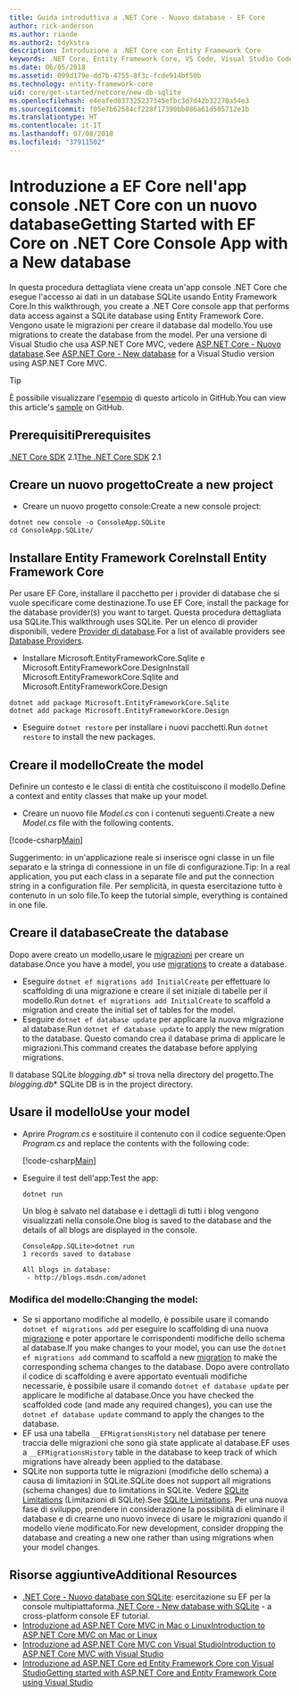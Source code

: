 ```yaml
---
title: Guida introduttiva a .NET Core - Nuovo database - EF Core
author: rick-anderson
ms.author: riande
ms.author2: tdykstra
description: Introduzione a .NET Core con Entity Framework Core
keywords: .NET Core, Entity Framework Core, VS Code, Visual Studio Code, Mac, Linux
ms.date: 06/05/2018
ms.assetid: 099d179e-dd7b-4755-8f3c-fcde914bf50b
ms.technology: entity-framework-core
uid: core/get-started/netcore/new-db-sqlite
ms.openlocfilehash: e4eafed037325237345efbc3d7d42b32270a54e3
ms.sourcegitcommit: f05e7b62584cf228f17390bb086a61d505712e1b
ms.translationtype: HT
ms.contentlocale: it-IT
ms.lasthandoff: 07/08/2018
ms.locfileid: "37911502"
---
```

# <a name="getting-started-with-ef-core-on-net-core-console-app-with-a-new-database"></a><span data-ttu-id="4e0a2-104">Introduzione a EF Core nell'app console .NET Core con un nuovo database</span><span class="sxs-lookup"><span data-stu-id="4e0a2-104">Getting Started with EF Core on .NET Core Console App with a New database</span></span>

<span data-ttu-id="4e0a2-105">In questa procedura dettagliata viene creata un'app console .NET Core che esegue l'accesso ai dati in un database SQLite usando Entity Framework Core.</span><span class="sxs-lookup"><span data-stu-id="4e0a2-105">In this walkthrough, you create a .NET Core console app that performs data access against a SQLite database using Entity Framework Core.</span></span> <span data-ttu-id="4e0a2-106">Vengono usate le migrazioni per creare il database dal modello.</span><span class="sxs-lookup"><span data-stu-id="4e0a2-106">You use migrations to create the database from the model.</span></span> <span data-ttu-id="4e0a2-107">Per una versione di Visual Studio che usa ASP.NET Core MVC, vedere [ASP.NET Core - Nuovo database](xref:core/get-started/aspnetcore/new-db).</span><span class="sxs-lookup"><span data-stu-id="4e0a2-107">See [ASP.NET Core - New database](xref:core/get-started/aspnetcore/new-db) for a Visual Studio version using ASP.NET Core MVC.</span></span>

> [!TIP]  
> <span data-ttu-id="4e0a2-108">È possibile visualizzare l'[esempio](https://github.com/aspnet/EntityFramework.Docs/tree/master/samples/core/GetStarted/NetCore/ConsoleApp.SQLite) di questo articolo in GitHub.</span><span class="sxs-lookup"><span data-stu-id="4e0a2-108">You can view this article's [sample](https://github.com/aspnet/EntityFramework.Docs/tree/master/samples/core/GetStarted/NetCore/ConsoleApp.SQLite) on GitHub.</span></span>

## <a name="prerequisites"></a><span data-ttu-id="4e0a2-109">Prerequisiti</span><span class="sxs-lookup"><span data-stu-id="4e0a2-109">Prerequisites</span></span>

<span data-ttu-id="4e0a2-110">[.NET Core SDK](https://www.microsoft.com/net/core) 2.1</span><span class="sxs-lookup"><span data-stu-id="4e0a2-110">[The .NET Core SDK](https://www.microsoft.com/net/core) 2.1</span></span>

## <a name="create-a-new-project"></a><span data-ttu-id="4e0a2-111">Creare un nuovo progetto</span><span class="sxs-lookup"><span data-stu-id="4e0a2-111">Create a new project</span></span>

* <span data-ttu-id="4e0a2-112">Creare un nuovo progetto console:</span><span class="sxs-lookup"><span data-stu-id="4e0a2-112">Create a new console project:</span></span>

``` Console
dotnet new console -o ConsoleApp.SQLite
cd ConsoleApp.SQLite/
```

## <a name="install-entity-framework-core"></a><span data-ttu-id="4e0a2-113">Installare Entity Framework Core</span><span class="sxs-lookup"><span data-stu-id="4e0a2-113">Install Entity Framework Core</span></span>

<span data-ttu-id="4e0a2-114">Per usare EF Core, installare il pacchetto per i provider di database che si vuole specificare come destinazione.</span><span class="sxs-lookup"><span data-stu-id="4e0a2-114">To use EF Core, install the package for the database provider(s) you want to target.</span></span> <span data-ttu-id="4e0a2-115">Questa procedura dettagliata usa SQLite.</span><span class="sxs-lookup"><span data-stu-id="4e0a2-115">This walkthrough uses SQLite.</span></span> <span data-ttu-id="4e0a2-116">Per un elenco di provider disponibili, vedere [Provider di database](../../providers/index.md).</span><span class="sxs-lookup"><span data-stu-id="4e0a2-116">For a list of available providers see [Database Providers](../../providers/index.md).</span></span>

* <span data-ttu-id="4e0a2-117">Installare Microsoft.EntityFrameworkCore.Sqlite e Microsoft.EntityFrameworkCore.Design</span><span class="sxs-lookup"><span data-stu-id="4e0a2-117">Install Microsoft.EntityFrameworkCore.Sqlite and Microsoft.EntityFrameworkCore.Design</span></span>

``` Console
dotnet add package Microsoft.EntityFrameworkCore.Sqlite
dotnet add package Microsoft.EntityFrameworkCore.Design
```

* <span data-ttu-id="4e0a2-118">Eseguire `dotnet restore` per installare i nuovi pacchetti.</span><span class="sxs-lookup"><span data-stu-id="4e0a2-118">Run `dotnet restore` to install the new packages.</span></span>

## <a name="create-the-model"></a><span data-ttu-id="4e0a2-119">Creare il modello</span><span class="sxs-lookup"><span data-stu-id="4e0a2-119">Create the model</span></span>

<span data-ttu-id="4e0a2-120">Definire un contesto e le classi di entità che costituiscono il modello.</span><span class="sxs-lookup"><span data-stu-id="4e0a2-120">Define a context and entity classes that make up your model.</span></span>

* <span data-ttu-id="4e0a2-121">Creare un nuovo file *Model.cs* con i contenuti seguenti.</span><span class="sxs-lookup"><span data-stu-id="4e0a2-121">Create a new *Model.cs* file with the following contents.</span></span>

[!code-csharp[Main](../../../../samples/core/GetStarted/NetCore/ConsoleApp.SQLite/Model.cs)]

<span data-ttu-id="4e0a2-122">Suggerimento: in un'applicazione reale si inserisce ogni classe in un file separato e la stringa di connessione in un file di configurazione.</span><span class="sxs-lookup"><span data-stu-id="4e0a2-122">Tip: In a real application, you put each class in a separate file and put the connection string in a configuration file.</span></span> <span data-ttu-id="4e0a2-123">Per semplicità, in questa esercitazione tutto è contenuto in un solo file.</span><span class="sxs-lookup"><span data-stu-id="4e0a2-123">To keep the tutorial simple, everything is contained in one file.</span></span>

## <a name="create-the-database"></a><span data-ttu-id="4e0a2-124">Creare il database</span><span class="sxs-lookup"><span data-stu-id="4e0a2-124">Create the database</span></span>

<span data-ttu-id="4e0a2-125">Dopo avere creato un modello,usare le [migrazioni](https://docs.microsoft.com/aspnet/core/data/ef-mvc/migrations#introduction-to-migrations) per creare un database.</span><span class="sxs-lookup"><span data-stu-id="4e0a2-125">Once you have a model, you use [migrations](https://docs.microsoft.com/aspnet/core/data/ef-mvc/migrations#introduction-to-migrations) to create a database.</span></span>

* <span data-ttu-id="4e0a2-126">Eseguire `dotnet ef migrations add InitialCreate` per effettuare lo scaffolding di una migrazione e creare il set iniziale di tabelle per il modello.</span><span class="sxs-lookup"><span data-stu-id="4e0a2-126">Run `dotnet ef migrations add InitialCreate` to scaffold a migration and create the initial set of tables for the model.</span></span>
* <span data-ttu-id="4e0a2-127">Eseguire `dotnet ef database update` per applicare la nuova migrazione al database.</span><span class="sxs-lookup"><span data-stu-id="4e0a2-127">Run `dotnet ef database update` to apply the new migration to the database.</span></span> <span data-ttu-id="4e0a2-128">Questo comando crea il database prima di applicare le migrazioni.</span><span class="sxs-lookup"><span data-stu-id="4e0a2-128">This command creates the database before applying migrations.</span></span>

<span data-ttu-id="4e0a2-129">Il database SQLite *blogging.db*\* si trova nella directory del progetto.</span><span class="sxs-lookup"><span data-stu-id="4e0a2-129">The *blogging.db*\* SQLite DB is in the project directory.</span></span>

## <a name="use-your-model"></a><span data-ttu-id="4e0a2-130">Usare il modello</span><span class="sxs-lookup"><span data-stu-id="4e0a2-130">Use your model</span></span>

* <span data-ttu-id="4e0a2-131">Aprire *Program.cs* e sostituire il contenuto con il codice seguente:</span><span class="sxs-lookup"><span data-stu-id="4e0a2-131">Open *Program.cs* and replace the contents with the following code:</span></span>

  [!code-csharp[Main](../../../../samples/core/GetStarted/NetCore/ConsoleApp.SQLite/Program.cs)]

* <span data-ttu-id="4e0a2-132">Eseguire il test dell'app:</span><span class="sxs-lookup"><span data-stu-id="4e0a2-132">Test the app:</span></span>

  `dotnet run`

  <span data-ttu-id="4e0a2-133">Un blog è salvato nel database e i dettagli di tutti i blog vengono visualizzati nella console.</span><span class="sxs-lookup"><span data-stu-id="4e0a2-133">One blog is saved to the database and the details of all blogs are displayed in the console.</span></span>

  ``` Console
  ConsoleApp.SQLite>dotnet run
  1 records saved to database

  All blogs in database:
   - http://blogs.msdn.com/adonet
  ```

### <a name="changing-the-model"></a><span data-ttu-id="4e0a2-134">Modifica del modello:</span><span class="sxs-lookup"><span data-stu-id="4e0a2-134">Changing the model:</span></span>

- <span data-ttu-id="4e0a2-135">Se si apportano modifiche al modello, è possibile usare il comando `dotnet ef migrations add` per eseguire lo scaffolding di una nuova [migrazione](https://docs.microsoft.com/aspnet/core/data/ef-mvc/migrations#introduction-to-migrations) e poter apportare le corrispondenti modifiche dello schema al database.</span><span class="sxs-lookup"><span data-stu-id="4e0a2-135">If you make changes to your model, you can use the `dotnet ef migrations add` command to scaffold a new [migration](https://docs.microsoft.com/aspnet/core/data/ef-mvc/migrations#introduction-to-migrations)  to make the corresponding schema changes to the database.</span></span> <span data-ttu-id="4e0a2-136">Dopo avere controllato il codice di scaffolding e avere apportato eventuali modifiche necessarie, è possibile usare il comando `dotnet ef database update` per applicare le modifiche al database.</span><span class="sxs-lookup"><span data-stu-id="4e0a2-136">Once you have checked the scaffolded code (and made any required changes), you can use the `dotnet ef database update` command to apply the changes to the database.</span></span>
- <span data-ttu-id="4e0a2-137">EF usa una tabella `__EFMigrationsHistory` nel database per tenere traccia delle migrazioni che sono già state applicate al database.</span><span class="sxs-lookup"><span data-stu-id="4e0a2-137">EF uses a `__EFMigrationsHistory` table in the database to keep track of which migrations have already been applied to the database.</span></span>
- <span data-ttu-id="4e0a2-138">SQLite non supporta tutte le migrazioni (modifiche dello schema) a causa di limitazioni in SQLite.</span><span class="sxs-lookup"><span data-stu-id="4e0a2-138">SQLite does not support all migrations (schema changes) due to limitations in SQLite.</span></span> <span data-ttu-id="4e0a2-139">Vedere [SQLite Limitations](../../providers/sqlite/limitations.md) (Limitazioni di SQLite).</span><span class="sxs-lookup"><span data-stu-id="4e0a2-139">See [SQLite Limitations](../../providers/sqlite/limitations.md).</span></span> <span data-ttu-id="4e0a2-140">Per una nuova fase di sviluppo, prendere in considerazione la possibilità di eliminare il database e di crearne uno nuovo invece di usare le migrazioni quando il modello viene modificato.</span><span class="sxs-lookup"><span data-stu-id="4e0a2-140">For new development, consider dropping the database and creating a new one rather than using migrations when your model changes.</span></span>

## <a name="additional-resources"></a><span data-ttu-id="4e0a2-141">Risorse aggiuntive</span><span class="sxs-lookup"><span data-stu-id="4e0a2-141">Additional Resources</span></span>

* <span data-ttu-id="4e0a2-142">[.NET Core - Nuovo database con SQLite](xref:core/get-started/netcore/new-db-sqlite): esercitazione su EF per la console multipiattaforma.</span><span class="sxs-lookup"><span data-stu-id="4e0a2-142">[.NET Core - New database with SQLite](xref:core/get-started/netcore/new-db-sqlite) -  a cross-platform console EF tutorial.</span></span>
* [<span data-ttu-id="4e0a2-143">Introduzione ad ASP.NET Core MVC in Mac o Linux</span><span class="sxs-lookup"><span data-stu-id="4e0a2-143">Introduction to ASP.NET Core MVC on Mac or Linux</span></span>](https://docs.microsoft.com/aspnet/core/tutorials/first-mvc-app-xplat/index)
* [<span data-ttu-id="4e0a2-144">Introduzione ad ASP.NET Core MVC con Visual Studio</span><span class="sxs-lookup"><span data-stu-id="4e0a2-144">Introduction to ASP.NET Core MVC with Visual Studio</span></span>](https://docs.microsoft.com/aspnet/core/tutorials/first-mvc-app/index)
* [<span data-ttu-id="4e0a2-145">Introduzione ad ASP.NET Core ed Entity Framework Core con Visual Studio</span><span class="sxs-lookup"><span data-stu-id="4e0a2-145">Getting started with ASP.NET Core and Entity Framework Core using Visual Studio</span></span>](https://docs.microsoft.com/aspnet/core/data/ef-mvc/index)
